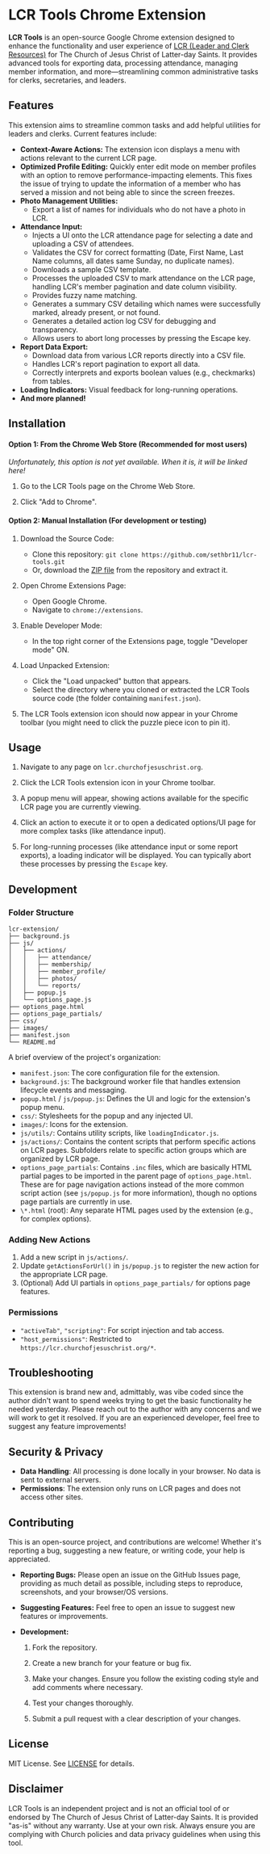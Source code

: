 # LCR Tools Chrome Extension

**LCR Tools** is an open-source Google Chrome extension designed to enhance the functionality and user experience of [LCR (Leader and Clerk Resources)](https://lcr.churchofjesuschrist.org/) for The Church of Jesus Christ of Latter-day Saints. It provides advanced tools for exporting data, processing attendance, managing member information, and more—streamlining common administrative tasks for clerks, secretaries, and leaders.

## Features

This extension aims to streamline common tasks and add helpful utilities for leaders and clerks. Current features include:

- **Context-Aware Actions:** The extension icon displays a menu with actions relevant to the current LCR page.
- **Optimized Profile Editing:** Quickly enter edit mode on member profiles with an option to remove performance-impacting elements. This fixes the issue of trying to update the information of a member who has served a mission and not being able to since the screen freezes.
- **Photo Management Utilities:**
  - Export a list of names for individuals who do not have a photo in LCR.
- **Attendance Input:**
  - Injects a UI onto the LCR attendance page for selecting a date and uploading a CSV of attendees.
  - Validates the CSV for correct formatting (Date, First Name, Last Name columns, all dates same Sunday, no duplicate names).
  - Downloads a sample CSV template.
  - Processes the uploaded CSV to mark attendance on the LCR page, handling LCR's member pagination and date column visibility.
  - Provides fuzzy name matching.
  - Generates a summary CSV detailing which names were successfully marked, already present, or not found.
  - Generates a detailed action log CSV for debugging and transparency.
  - Allows users to abort long processes by pressing the Escape key.
- **Report Data Export:**
  - Download data from various LCR reports directly into a CSV file.
  - Handles LCR's report pagination to export all data.
  - Correctly interprets and exports boolean values (e.g., checkmarks) from tables.
- **Loading Indicators:** Visual feedback for long-running operations.
- **And more planned!**

## Installation

#### Option 1: From the Chrome Web Store (Recommended for most users)

_Unfortunately, this option is not yet available. When it is, it will be linked here!_

1. Go to the LCR Tools page on the Chrome Web Store.

2. Click "Add to Chrome".

#### Option 2: Manual Installation (For development or testing)

1. Download the Source Code:

   - Clone this repository: `git clone https://github.com/sethbr11/lcr-tools.git`
   - Or, download the [ZIP file](https://github.com/sethbr11/lcr-tools/archive/refs/tags/v1.0.0-alpha.zip) from the repository and extract it.

2. Open Chrome Extensions Page:

   - Open Google Chrome.
   - Navigate to `chrome://extensions`.

3. Enable Developer Mode:

   - In the top right corner of the Extensions page, toggle "Developer mode" ON.

4. Load Unpacked Extension:

   - Click the "Load unpacked" button that appears.
   - Select the directory where you cloned or extracted the LCR Tools source code (the folder containing `manifest.json`).

5. The LCR Tools extension icon should now appear in your Chrome toolbar (you might need to click the puzzle piece icon to pin it).

## Usage

1. Navigate to any page on `lcr.churchofjesuschrist.org`.

2. Click the LCR Tools extension icon in your Chrome toolbar.

3. A popup menu will appear, showing actions available for the specific LCR page you are currently viewing.

4. Click an action to execute it or to open a dedicated options/UI page for more complex tasks (like attendance input).

5. For long-running processes (like attendance input or some report exports), a loading indicator will be displayed. You can typically abort these processes by pressing the `Escape` key.

## Development

### Folder Structure

```
lcr-extension/
├── background.js
├── js/
│   ├── actions/
│   │   ├── attendance/
│   │   ├── membership/
│   │   ├── member_profile/
│   │   ├── photos/
│   │   └── reports/
│   ├── popup.js
│   └── options_page.js
├── options_page.html
├── options_page_partials/
├── css/
├── images/
├── manifest.json
└── README.md
```

A brief overview of the project's organization:

- `manifest.json`: The core configuration file for the extension.
- `background.js`: The background worker file that handles extension lifecycle events and messaging.
- `popup.html` / `js/popup.js`: Defines the UI and logic for the extension's popup menu.
- `css/`: Stylesheets for the popup and any injected UI.
- `images/`: Icons for the extension.
- `js/utils/`: Contains utility scripts, like `loadingIndicator.js`.
- `js/actions/`: Contains the content scripts that perform specific actions on LCR pages. Subfolders relate to specific action groups which are organized by LCR page.
- `options_page_partials`: Contains `.inc` files, which are basically HTML partial pages to be imported in the parent page of `options_page.html`. These are for page navigation actions instead of the more common script action (see `js/popup.js` for more information), though no options page partials are currently in use.
- `\*.html` (root): Any separate HTML pages used by the extension (e.g., for complex options).

### Adding New Actions

1. Add a new script in `js/actions/`.
2. Update `getActionsForUrl()` in `js/popup.js` to register the new action for the appropriate LCR page.
3. (Optional) Add UI partials in `options_page_partials/` for options page features.

### Permissions

- `"activeTab"`, `"scripting"`: For script injection and tab access.
- `"host_permissions"`: Restricted to `https://lcr.churchofjesuschrist.org/*`.

## Troubleshooting

This extension is brand new and, admittably, was vibe coded since the author didn't want to spend weeks trying to get the basic functionality he needed yesterday. Please reach out to the author with any concerns and we will work to get it resolved. If you are an experienced developer, feel free to suggest any feature improvements!

## Security & Privacy

- **Data Handling**: All processing is done locally in your browser. No data is sent to external servers.
- **Permissions**: The extension only runs on LCR pages and does not access other sites.

## Contributing

This is an open-source project, and contributions are welcome! Whether it's reporting a bug, suggesting a new feature, or writing code, your help is appreciated.

- **Reporting Bugs:** Please open an issue on the GitHub Issues page, providing as much detail as possible, including steps to reproduce, screenshots, and your browser/OS versions.

- **Suggesting Features:** Feel free to open an issue to suggest new features or improvements.

- **Development:**

  1. Fork the repository.

  2. Create a new branch for your feature or bug fix.

  3. Make your changes. Ensure you follow the existing coding style and add comments where necessary.

  4. Test your changes thoroughly.

  5. Submit a pull request with a clear description of your changes.

## License

MIT License. See [LICENSE](LICENSE) for details.

## Disclaimer

LCR Tools is an independent project and is not an official tool of or endorsed by The Church of Jesus Christ of Latter-day Saints. It is provided "as-is" without any warranty. Use at your own risk. Always ensure you are complying with Church policies and data privacy guidelines when using this tool.

